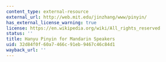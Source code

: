 ```yaml
---
content_type: external-resource
external_url: http://web.mit.edu/jinzhang/www/pinyin/
has_external_license_warning: true
license: https://en.wikipedia.org/wiki/All_rights_reserved
status: ''
title: Hanyu Pinyin for Mandarin Speakers
uid: 32d84f0f-60a7-466c-91eb-9467c46c84d1
wayback_url: ''
---
```

